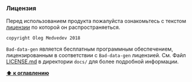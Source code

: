 <a name="лицензия"></a>

### Лицензия

Перед использованием продукта пожалуйста ознакомьтесь с текстом [лицензии](LICENSE.md) по которой он распространяеться.

`copyright Oleg Medvedev 2018`


`Bad-data-gen` является бесплатным программным обеспечением, лицензированным в соответствии с `Bad-data-gen` лицензией. См. Файл [LICENSE.md](docs/LICENSE.md) в директории `docs/` для более подробной информации.

**[⬆ к оглавлению](#Оглавление)**


